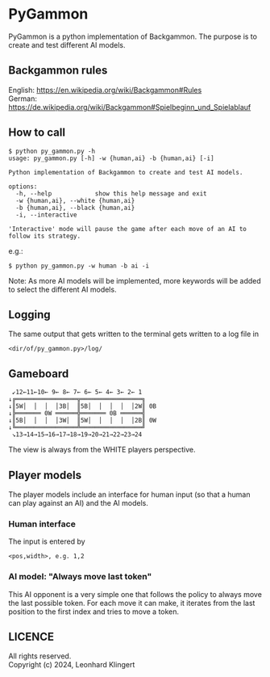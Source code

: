 # PyGammon
PyGammon is a python implementation of Backgammon.
The purpose is to create and test different AI models.

## Backgammon rules
English: https://en.wikipedia.org/wiki/Backgammon#Rules  
German: https://de.wikipedia.org/wiki/Backgammon#Spielbeginn_und_Spielablauf

## How to call
```
$ python py_gammon.py -h
usage: py_gammon.py [-h] -w {human,ai} -b {human,ai} [-i]

Python implementation of Backgammon to create and test AI models.

options:
  -h, --help            show this help message and exit
  -w {human,ai}, --white {human,ai}
  -b {human,ai}, --black {human,ai}
  -i, --interactive

'Interactive' mode will pause the game after each move of an AI to follow its strategy.

```
e.g.:
```
$ python py_gammon.py -w human -b ai -i
```
Note: As more AI models will be implemented, more keywords will be added to select the different AI models.

## Logging
The same output that gets written to the terminal gets written to a log file in
```
<dir/of/py_gammon.py>/log/
```

## Gameboard
```     
 ↙12←11←10← 9← 8← 7← 6← 5← 4← 3← 2← 1
↓╔═════════════════╦═════════════════╗
↓║5W│  │  │  │3B│  ║5B│  │  │  │  │2W║ 0B
↓╠═══════ 0W ══════╬═══════ 0B ══════╣
↓║5B│  │  │  │3W│  ║5W│  │  │  │  │2B║ 0W
↓╚═════════════════╩═════════════════╝
 ↘13→14→15→16→17→18→19→20→21→22→23→24
```
The view is always from the WHITE players perspective.


## Player models
The player models include an interface for human input (so that a human can play against an AI) and the AI models.

### Human interface
The input is entered by
```
<pos,width>, e.g. 1,2
```

### AI model: "Always move last token"
This AI opponent is a very simple one that follows the policy to always move the last possible token. For each move it can make, it iterates from the last position to the first index and tries to move a token.

## LICENCE
All rights reserved.  
Copyright (c) 2024, Leonhard Klingert
